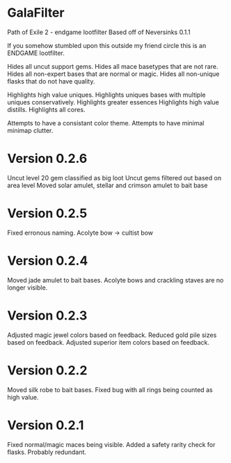 # GalaFilter
Path of Exile 2 - endgame lootfilter
Based off of Neversinks 0.1.1

If you somehow stumbled upon this outside my friend circle this is an ENDGAME lootfilter.

Hides all uncut support gems.
Hides all mace basetypes that are not rare.
Hides all non-expert bases that are normal or magic.
Hides all non-unique flasks that do not have quality.

Highlights high value uniques.
Highlights uniques bases with multiple uniques conservatively.
Highlights greater essences
Highlights high value distills.
Highlights all cores.

Attempts to have a consistant color theme.
Attempts to have minimal minimap clutter.

# Version 0.2.6
Uncut level 20 gem classified as big loot
Uncut gems filtered out based on area level
Moved solar amulet, stellar and crimson amulet to bait base

# Version 0.2.5
Fixed erronous naming. Acolyte bow -> cultist bow

# Version 0.2.4
Moved jade amulet to bait bases.
Acolyte bows and crackling staves are no longer visible.

# Version 0.2.3
Adjusted magic jewel colors based on feedback.
Reduced gold pile sizes based on feedback.
Adjusted superior item colors based on feedback.

# Version 0.2.2
Moved silk robe to bait bases.
Fixed bug with all rings being counted as high value.

# Version 0.2.1
Fixed normal/magic maces being visible.
Added a safety rarity check for flasks. Probably redundant.
